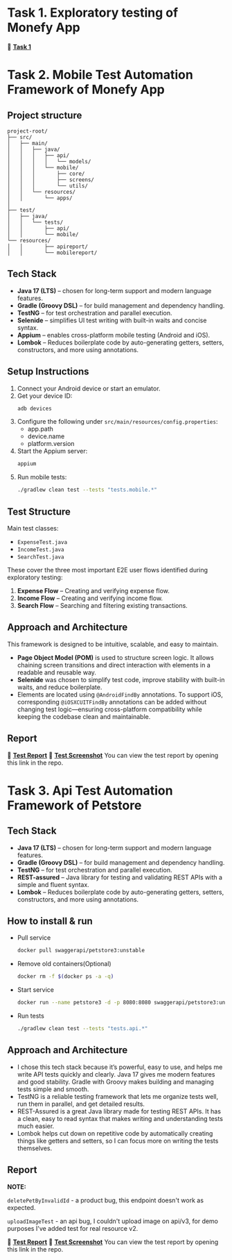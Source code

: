 # Task 1. Exploratory testing of Monefy App
📄 **[Task 1](exploratory_testing.md)**

# Task 2. Mobile Test Automation Framework of Monefy App

## Project structure

```
project-root/
├── src/
│   ├── main/
│   │   ├── java/
│   │   │   ├── api/
│   │   │   │   └── models/
│   │   │   └── mobile/
│   │   │       ├── core/
│   │   │       ├── screens/
│   │   │       └── utils/
│   │   └── resources/
│   │       └── apps/
│
├── test/
│   ├── java/
│   │   └── tests/
│   │       ├── api/
│   │       └── mobile/
└── resources/
│   │       ├── apireport/
│   │       └── mobilereport/
```

## Tech Stack

- **Java 17 (LTS)** – chosen for long-term support and modern language features.
- **Gradle (Groovy DSL)** – for build management and dependency handling.
- **TestNG** – for test orchestration and parallel execution.
- **Selenide** – simplifies UI test writing with built-in waits and concise syntax.
- **Appium** – enables cross-platform mobile testing (Android and iOS).
- **Lombok** – Reduces boilerplate code by auto-generating getters, setters, constructors, and more using annotations.

## Setup Instructions

1. Connect your Android device or start an emulator.
2. Get your device ID:
   ```bash
   adb devices
   ```
3. Configure the following under `src/main/resources/config.properties`:
    - app.path
    - device.name
    - platform.version
4. Start the Appium server:
   ```bash
   appium
   ```
5. Run mobile tests:
   ```bash
   ./gradlew clean test --tests "tests.mobile.*"
   ```

## Test Structure

Main test classes:

- `ExpenseTest.java`
- `IncomeTest.java`
- `SearchTest.java`

These cover the three most important E2E user flows identified during exploratory testing:

1. **Expense Flow** – Creating and verifying expense flow.
2. **Income Flow** – Creating and verifying income flow.
3. **Search Flow** – Searching and filtering existing transactions.

## Approach and Architecture

This framework is designed to be intuitive, scalable, and easy to maintain.

- **Page Object Model (POM)** is used to structure screen logic. It allows chaining screen transitions and direct interaction with elements in a readable and reusable way.
- **Selenide** was chosen to simplify test code, improve stability with built-in waits, and reduce boilerplate.
- Elements are located using `@AndroidFindBy` annotations. To support iOS, corresponding `@iOSXCUITFindBy` annotations can be added without changing test logic—ensuring cross-platform compatibility while keeping the codebase clean and maintainable.

## Report
📄 **[Test Report](src/test/resources/mobilereport/reports/tests/test/index.html)**
📄 **[Test Screenshot](src/test/resources/mobilereport/screenshot.png)**
You can view the test report by opening this link in the repo.


# Task 3. Api Test Automation Framework of Petstore

## Tech Stack

- **Java 17 (LTS)** – chosen for long-term support and modern language features.
- **Gradle (Groovy DSL)** – for build management and dependency handling.
- **TestNG** – for test orchestration and parallel execution.
- **REST-assured** – Java library for testing and validating REST APIs with a simple and fluent syntax.
- **Lombok** – Reduces boilerplate code by auto-generating getters, setters, constructors, and more using annotations.

## How to install & run

* Pull service
   ```bash
   docker pull swaggerapi/petstore3:unstable
   ```
* Remove old containers(Optional)
  ```bash
  docker rm -f $(docker ps -a -q)
  ```
* Start service
  ```bash
  docker run --name petstore3 -d -p 8080:8080 swaggerapi/petstore3:unstable
  ```
* Run tests
   ```bash
  ./gradlew clean test --tests "tests.api.*"
  ```

## Approach and Architecture

* I chose this tech stack because it’s powerful, easy to use, and helps me write API tests quickly and clearly. Java 17 gives me modern features and good stability. Gradle with Groovy makes building and managing tests simple and smooth.
* TestNG is a reliable testing framework that lets me organize tests well, run them in parallel, and get detailed results.
* REST-Assured is a great Java library made for testing REST APIs. It has a clean, easy to read syntax that makes writing and understanding tests much easier.
* Lombok helps cut down on repetitive code by automatically creating things like getters and setters, so I can focus more on writing the tests themselves.

## Report
**NOTE:**

`deletePetByInvalidId` - a product bug, this endpoint doesn't work as expected.

`uploadImageTest` - an api bug, I couldn't upload image on api/v3, for demo purposes I've added test for real resource v2.

📄 **[Test Report](src/test/resources/apireport/reports/tests/test/index.html)**
📄 **[Test Screenshot](src/test/resources/apireport/screenshot.png)**
You can view the test report by opening this link in the repo.